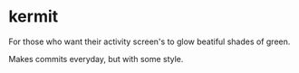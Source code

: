 # kermit
For those who want their activity screen's to glow beatiful shades of green.

Makes commits everyday, but with some style.
